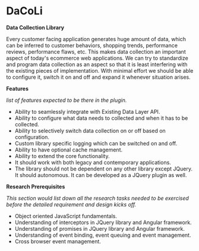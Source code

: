 # DaCoLi
**Data Collection Library**

Every customer facing application generates huge amount of data, which can be inferred to customer behaviors, shopping trends, performance reviews, performance flaws, etc.
This makes data collection an important aspect of today's ecommerce web applications. We can try to standardize and program data collection as an aspect so that it is least interfering with the existing pieces of implementation. With minimal effort we should be able to configure it, switch it on and off and expand it whenever situation arises.

**Features**

_list of features expected to be there in the plugin._

- Ability to seamlessly integrate with Existing Data Layer API.  
- Ability to configure what data needs to collected and when it has to be collected.  
- Ability to selectively switch data collection on or off based on configuration.  
- Custom library specific logging which can be switched on and off.  
- Ability to have optional cache management.  
- Ability to extend the core functionality.  
- It should work with both legacy and contemporary applications.  
- The library should not be dependent on any other library except JQuery. It should autonomous. It can be developed as a JQuery plugin as well.  

**Research Prerequisites**

_This section would list down all the research tasks needed to be exercised before the detailed requirement and design kicks off._

- Object oriented JavaScript fundamentals.  
- Understanding of interceptors in JQuery library and Angular framework.  
- Understanding of promises in JQuery library and Angular framework.  
- Understanding of event binding, event queuing and event management.  
- Cross browser event management.  


